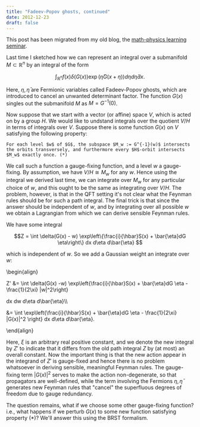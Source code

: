 ```yaml
---
title: "Fadeev-Popov ghosts, continued"
date: 2012-12-23
draft: false
---
```


This post has been migrated from my old blog, the [math-physics learning seminar](https://mathphysseminar.blogspot.com/).


Last time I sketched how we can represent an integral over a submanifold $M \subset \mathbb{R}^n$ by an integral of the form

$$ \int_{\mathbb{R}^n} f(x) \delta(G(x)) \exp\left(\bar{\eta}G(x+\eta) \right) d\eta d\bar{\eta} dx. $$

Here, $\eta, \bar{\eta}$ are Fermionic variables called Fadeev-Popov ghosts, which are introduced to cancel an unwanted determinant factor. The function $G(x)$ singles out the submanifold $M$ as $M = G^{-1}(0)$.


Now suppose that we start with a vector (or affine) space $V$, which is acted on by a group $H$. We would like to undstand integrals over the quotient $V / H$ in terms of integrals over $V$. Suppose there is some function $G(x)$ on $V$ satisfying the following property:


    For each level $w$ of $G$, the subspace $M_w := G^{-1}(w)$ intersects the orbits transversely, and furthermore every $H$-orbit intersects $M_w$ exactly once. (*)

We call such a function a gauge-fixing function, and a level $w$ a gauge-fixing. By assumption, we have $V/H \cong M_w$ for any $w$. Hence using the integral we derived last time, we can integrate over $M_w$ for any particular choice of $w$, and this ought to be the same as integrating over $V/H$. The problem, however, is that in the QFT setting it's not clear what the Feynman rules should be for such a path integral. The final trick is that since the answer should be independent of $w$, and by integrating over all possible $w$ we obtain a Lagrangian from which we can derive sensible Feynman rules.


We have some integral


$$Z = \int \delta(G(x) - w) \exp\left\{\frac{i}{\hbar}S(x) + \bar{\eta}dG \eta\right\} dx d\eta d\bar{\eta} $$

which is independent of $w$. So we add a Gaussian weight an integrate over $w$:

\\begin{align}

Z' &= \int \delta(G(x) -w) \exp\left\{\frac{i}{\hbar}S(x) + \bar{\eta}dG \eta - \frac{1}{2\xi} |w|^2\right\}

 dx dw d\eta d\bar{\eta}\\\

&= \int \exp\left\{\frac{i}{\hbar}S(x) + \bar{\eta}dG \eta - \frac{1}{2\xi} |G(x)|^2 \right\} dx d\eta d\bar{\eta}.

\\end{align}

Here, $\xi$ is an arbitrary real positive constant, and we denote the new integral by $Z'$ to indicate that it differs from the old path integral $Z$ by (at most) an overall constant. Now the important thing is that the new action appear in the integrand of $Z'$ is gauge-fixed and hence there is no problem whatsoever in deriving sensible, meaningful Feynman rules. The gauge-fixing term $|G(x)|^2$ serves to make the action non-degenerate, so that propagators are well-defined, while the term involving the Fermions $\eta, \bar{\eta}$ generates new Feynman rules that "cancel" the superfluous degrees of freedom due to gauge redundancy.


The question remains, what if we choose some other gauge-fixing function? i.e., what happens if we perturb $G(x)$ to some new function satisfying property (*)? We'll answer this using the BRST formalism.
